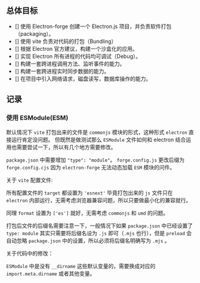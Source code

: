 ## 总体目标

- [] 使用 Electron-forge 创建一个 Electron.js 项目，并负责软件打包（packaging）。
- [] 使用 vite 负责对代码的打包（Bundling）
- [] 根据 Electron 官方建议，构建一个沙盒化的应用。
- [] 实现 Electron 所有进程的代码均可调试（Debug）。
- [] 构建一套跨进程调用方法、监听事件的能力。
- [] 构建一套跨进程实时同步数据的能力。
- [] 在项目中引入网络请求，磁盘读写，数据库操作的能力。

## 记录

### 使用 ESModule(ESM)

默认情况下 `vite` 打包出来的文件是 `commonjs` 模块的形式，这种形式 `electron` 直接运行肯定没问题。
但既然是做测试那么 `ESModule` 文件如何和 electron 结合运用也需要尝试一下，所以有几个地方需要修改。

`package.json` 中需要增加 `"type": "module"`。
`forge.config.js` 更改后缀为 `forge.config.cjs` 因为 `electron-forge` 无法动态加载 `ESM` 模块的问件。

关于 `vite` 配置文件:

所有配置文件的 `target` 都设置为 `'esnext'` 毕竟打包出来的 `js` 文件只在 `electron` 内部运行，无需考虑浏览器兼容问题，所以只要做最小化的兼容就行。 

同理 `format` 设置为 `['es']` 就好，无需考虑 `commonjs` 和 `umd` 的问题。

打包后文件的后缀名需要注意一下，一般情况下如果 `package.json` 中已经设置了 `type: module` 其实只需要将后缀名设为 `.js` 即可（`.mjs` 也行），但是 `preload` 会自动忽略 `package.json` 中的设置，所以必须将后缀名明确写为 `.mjs` 。

关于代码中的修改：

`ESModule` 中是没有 `__dirname` 这些默认变量的，需要换成对应的 `import.meta.dirname` 或者其他变量。

